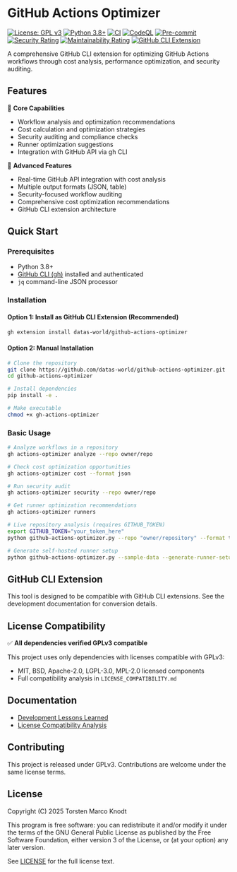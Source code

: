 # GitHub Actions Optimizer

[![License: GPL v3](https://img.shields.io/badge/License-GPLv3-blue.svg)](https://www.gnu.org/licenses/gpl-3.0)
[![Python 3.8+](https://img.shields.io/badge/python-3.8+-blue.svg)](https://www.python.org/downloads/)
[![CI](https://github.com/datas-world/github-actions-optimizer/workflows/CI/badge.svg)](https://github.com/datas-world/github-actions-optimizer/actions/workflows/ci.yml)
[![CodeQL](https://github.com/datas-world/github-actions-optimizer/workflows/CodeQL%20Analysis/badge.svg)](https://github.com/datas-world/github-actions-optimizer/actions/workflows/codeql.yml)
[![Pre-commit](https://github.com/datas-world/github-actions-optimizer/workflows/Pre-commit/badge.svg)](https://github.com/datas-world/github-actions-optimizer/actions/workflows/pre-commit.yml)
[![Security Rating](https://sonarcloud.io/api/project_badges/measure?project=datas-world_github-actions-optimizer&metric=security_rating)](https://sonarcloud.io/summary/new_code?id=datas-world_github-actions-optimizer)
[![Maintainability Rating](https://sonarcloud.io/api/project_badges/measure?project=datas-world_github-actions-optimizer&metric=sqale_rating)](https://sonarcloud.io/summary/new_code?id=datas-world_github-actions-optimizer)
[![GitHub CLI Extension](https://img.shields.io/badge/GitHub%20CLI-Extension-brightgreen)](https://cli.github.com/)

A comprehensive GitHub CLI extension for optimizing GitHub Actions workflows through cost analysis, performance optimization, and security auditing.

## Features

🚀 **Core Capabilities**

- Workflow analysis and optimization recommendations
- Cost calculation and optimization strategies
- Security auditing and compliance checks
- Runner optimization suggestions
- Integration with GitHub API via gh CLI

🔧 **Advanced Features**

- Real-time GitHub API integration with cost analysis
- Multiple output formats (JSON, table)
- Security-focused workflow auditing
- Comprehensive cost optimization recommendations
- GitHub CLI extension architecture

## Quick Start

### Prerequisites

- Python 3.8+
- [GitHub CLI (gh)](https://cli.github.com/) installed and authenticated
- `jq` command-line JSON processor

### Installation

#### Option 1: Install as GitHub CLI Extension (Recommended)

```bash
gh extension install datas-world/github-actions-optimizer
```

#### Option 2: Manual Installation

```bash
# Clone the repository
git clone https://github.com/datas-world/github-actions-optimizer.git
cd github-actions-optimizer

# Install dependencies
pip install -e .

# Make executable
chmod +x gh-actions-optimizer
```

### Basic Usage

```bash
# Analyze workflows in a repository
gh actions-optimizer analyze --repo owner/repo

# Check cost optimization opportunities
gh actions-optimizer cost --format json

# Run security audit
gh actions-optimizer security --repo owner/repo

# Get runner optimization recommendations
gh actions-optimizer runners

# Live repository analysis (requires GITHUB_TOKEN)
export GITHUB_TOKEN="your_token_here"
python github-actions-optimizer.py --repo "owner/repository" --format table

# Generate self-hosted runner setup
python github-actions-optimizer.py --sample-data --generate-runner-setup
```

## GitHub CLI Extension

This tool is designed to be compatible with GitHub CLI extensions. See the development documentation for conversion details.

## License Compatibility

✅ **All dependencies verified GPLv3 compatible**

This project uses only dependencies with licenses compatible with GPLv3:

- MIT, BSD, Apache-2.0, LGPL-3.0, MPL-2.0 licensed components
- Full compatibility analysis in `LICENSE_COMPATIBILITY.md`

## Documentation

- [Development Lessons Learned](docs/github-actions-optimizer-lessons-learned.md)
- [License Compatibility Analysis](LICENSE_COMPATIBILITY.md)

## Contributing

This project is released under GPLv3. Contributions are welcome under the same license terms.

## License

Copyright (C) 2025 Torsten Marco Knodt

This program is free software: you can redistribute it and/or modify
it under the terms of the GNU General Public License as published by
the Free Software Foundation, either version 3 of the License, or
(at your option) any later version.

See [LICENSE](LICENSE) for the full license text.
